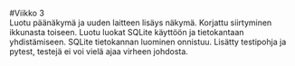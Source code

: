 #Viikko 3  
Luotu päänäkymä ja uuden laitteen lisäys näkymä. Korjattu siirtyminen ikkunasta toiseen.
Luotu luokat SQLite käyttöön ja tietokantaan yhdistämiseen.
SQLite tietokannan luominen onnistuu.
Lisätty testipohja ja pytest, testejä ei voi vielä ajaa virheen johdosta.

